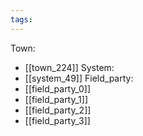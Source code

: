 ```yaml
---
tags:
---
```

Town:
- [[town_224]]
System:
- [[system_49]]
Field_party:
- [[field_party_0]]
- [[field_party_1]]
- [[field_party_2]]
- [[field_party_3]]
